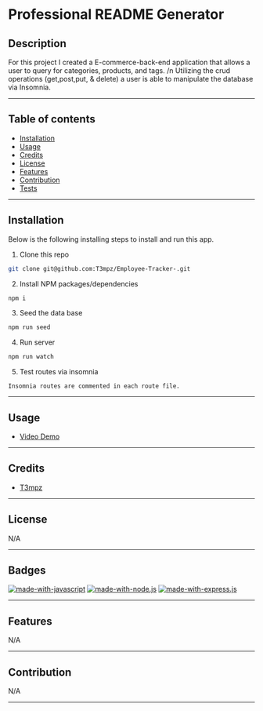 # Professional README Generator

## Description

For this project I created a E-commerce-back-end application that allows a user to query for categories, products, and tags. /n
Utilizing the crud operations (get,post,put, & delete) a user is able to manipulate the database via Insomnia.

---

## Table of contents

- [Installation](#installation)
- [Usage](#usage)
- [Credits](#credits)
- [License](#license)
- [Features](#features)
- [Contribution](#contribution)
- [Tests](#tests)

---

## Installation

Below is the following installing steps to install and run this app.

1. Clone this repo

```sh
git clone git@github.com:T3mpz/Employee-Tracker-.git
```

2. Install NPM packages/dependencies

```sh
npm i
```

3. Seed the data base

```sh
npm run seed
```

4. Run server

```sh
npm run watch
```

5. Test routes via insomnia

```
Insomnia routes are commented in each route file.
```

---

## Usage

- [Video Demo](https://drive.google.com/file/d/1w51RFLSCCBO5027w-2hzBmx-S34df53_/view)

---

## Credits

- [T3mpz](https://github.com/T3mpz)

---

## License

N/A

---

## Badges

[![made-with-javascript](https://img.shields.io/badge/Made%20with-JavaScript-1f425f.svg)](https://www.javascript.com)
[![made-with-node.js](https://img.shields.io/badge/Made%20with-Node.js-1f425f.svg)](https://www.javascript.com)
[![made-with-express.js](https://img.shields.io/badge/Made%20with-Express.js-1f425f.svg)](http://expressjs.com/)

---

## Features

N/A

---

## Contribution

N/A

---
